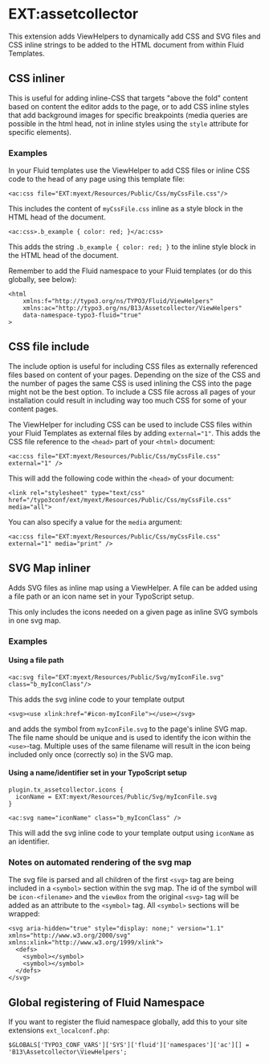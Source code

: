 # EXT:assetcollector

This extension adds ViewHelpers to dynamically add CSS and SVG files and CSS inline strings to be added to the HTML 
document from within Fluid Templates. 

## CSS inliner

This is useful for adding inline-CSS that targets "above the fold" content based on content the editor adds to the page, 
or to add CSS inline styles that add background images for specific breakpoints (media queries are possible in the html 
head, not in inline styles using the `style` attribute for specific elements). 

### Examples

In your Fluid templates use the ViewHelper to add CSS files or inline CSS code to the head of any page using this
template file:

```
<ac:css file="EXT:myext/Resources/Public/Css/myCssFile.css"/>
``` 
This includes the content of `myCssFile.css` inline as a style block in the HTML head of the document.

```
<ac:css>.b_example { color: red; }</ac:css>
```
This adds the string `.b_example { color: red; }` to the inline style block in the HTML head of the document.

Remember to add the Fluid namespace to your Fluid templates (or do this globally, see below):

```
<html 
    xmlns:f="http://typo3.org/ns/TYPO3/Fluid/ViewHelpers"
    xmlns:ac="http://typo3.org/ns/B13/Assetcollector/ViewHelpers"
    data-namespace-typo3-fluid="true"
>
```

## CSS file include

The include option is useful for including CSS files as externally referenced files based on content of your pages.
Depending on the size of the CSS and the number of pages the same CSS is used inlining the CSS into the page might not
be the best option. To include a CSS file across all pages of your installation could result in including way too much
CSS for some of your content pages. 

The ViewHelper for including CSS can be used to include CSS files within your Fluid Templates as external files by 
adding `external="1"`. This adds the CSS file reference to the `<head>` part of your `<html>` document:

```
<ac:css file="EXT:myext/Resources/Public/Css/myCssFile.css" external="1" />
```

This will add the following code within the `<head>` of your document:

```
<link rel="stylesheet" type="text/css" href="/typo3conf/ext/myext/Resources/Public/Css/myCssFile.css" media="all">
```

You can also specify a value for the `media` argument:

``` 
<ac:css file="EXT:myext/Resources/Public/Css/myCssFile.css" external="1" media="print" />
```


## SVG Map inliner

Adds SVG files as inline map using a ViewHelper. A file can be added using a file path or an icon name set in your
TypoScript setup. 

This only includes the icons needed on a given page as inline SVG symbols in one svg map.


### Examples

#### Using a file path

```
<ac:svg file="EXT:myext/Resources/Public/Svg/myIconFile.svg" class="b_myIconClass"/>
```
This adds the svg inline code to your template output

```
<svg><use xlink:href="#icon-myIconFile"></use></svg>
```

and adds the symbol from `myIconFile.svg` to the page's inline SVG map. The file name should be unique and is used 
to identify the icon within the `<use>`-tag. Multiple uses of the same filename will result in the icon being included
only once (correctly so) in the SVG map.

#### Using a name/identifier set in your TypoScript setup

```
plugin.tx_assetcollector.icons {
  iconName = EXT:myext/Resources/Public/Svg/myIconFile.svg
}
```

```
<ac:svg name="iconName" class="b_myIconClass" />
```

This will add the svg inline code to your template output using `iconName` as an identifier.

### Notes on automated rendering of the svg map

The svg file is parsed and all children of the first `<svg>` tag are being included in a `<symbol>` section within the
svg map. The id of the symbol will be `icon-<filename>` and the `viewBox` from the original `<svg>` tag will be added
as an attribute to the `<symbol>` tag.
All `<symbol>` sections will be wrapped:

```
<svg aria-hidden="true" style="display: none;" version="1.1" xmlns="http://www.w3.org/2000/svg" xmlns:xlink="http://www.w3.org/1999/xlink">
  <defs>
    <symbol></symbol>
    <symbol></symbol> 	
  </defs>
</svg>
```

## Global registering of Fluid Namespace

If you want to register the fluid namespace globally, add this to your site extensions `ext_localconf.php`:

```
$GLOBALS['TYPO3_CONF_VARS']['SYS']['fluid']['namespaces']['ac'][] = 'B13\Assetcollector\ViewHelpers';
```